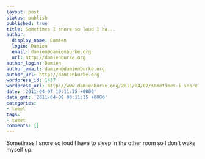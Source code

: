 ```yaml
---
layout: post
status: publish
published: true
title: Sometimes I snore so loud I ha...
author:
  display_name: Damien
  login: Damien
  email: damien@damienburke.org
  url: http://damienburke.org
author_login: Damien
author_email: damien@damienburke.org
author_url: http://damienburke.org
wordpress_id: 1437
wordpress_url: http://www.damienburke.org/2011/04/07/sometimes-i-snore-so-loud-i-ha/
date: '2011-04-07 19:11:35 +0000'
date_gmt: '2011-04-08 00:11:35 +0000'
categories:
- tweet
tags:
- tweet
comments: []
---
```

<p>Sometimes I snore so loud I have to sleep in the other room so I don't wake myself up.</p>
